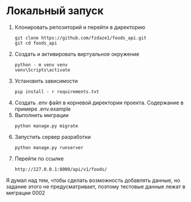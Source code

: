 # Локальный запуск
1) Клонировать репозиторий и перейти в директорию
   ```
   git clone https://github.com/fzdaze1/foods_api.git
   git cd foods_api
   ```
2) Создать и активировать виртуальное окружение
   ```
   python - m venv venv
   venv\Scripts\activate
   ```
3) Установить зависимости
   ```
   pip install - r requirements.txt
   ```
4) Создать .env файл в корневой директории проекта. Содержание в примере .env.example
5) Выполнить миграции
   ```
   python manage.py migrate
   ```
6) Запустить сервер разработки
   ```
   python manage.py runserver
   ```
7) Перейти по ссылке
   ```
   http://127.0.0.1:8000/api/v1/foods/
   ```
Я думал над тем, чтобы сделать возможность добавлять данные, но задание этого не предусматривает, поэтому тестовые данные лежат в миграции 0002
